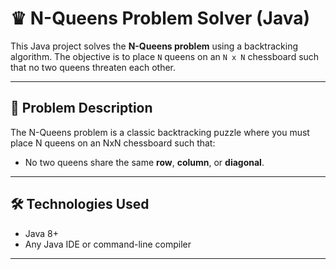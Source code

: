 # ♛ N-Queens Problem Solver (Java)

This Java project solves the **N-Queens problem** using a backtracking algorithm. The objective is to place `N` queens on an `N x N` chessboard such that no two queens threaten each other.

---

## 🧠 Problem Description

The N-Queens problem is a classic backtracking puzzle where you must place N queens on an NxN chessboard such that:
- No two queens share the same **row**, **column**, or **diagonal**.

---

## 🛠️ Technologies Used

- Java 8+
- Any Java IDE or command-line compiler

---




